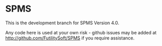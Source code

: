 SPMS
====

This is the development branch for SPMS Version 4.0.

Any code here is used at your own risk - github issues may be added at http://github.com/FutilitySoft/SPMS if you require assistance.